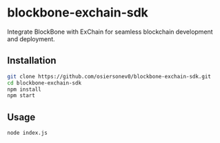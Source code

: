 # blockbone-exchain-sdk

Integrate BlockBone with ExChain for seamless blockchain development and deployment.

## Installation

```bash
git clone https://github.com/osiersonev0/blockbone-exchain-sdk.git
cd blockbone-exchain-sdk
npm install
npm start
```

## Usage
```bash
node index.js
```
